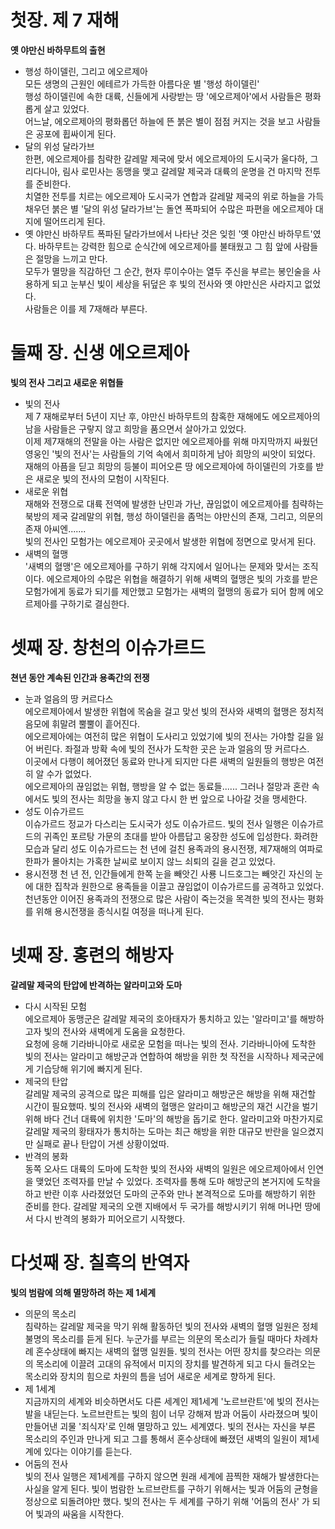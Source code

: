 # 첫장. 제 7 재해
__옛 야만신 바하무트의 출현__  
- 행성 하이델린, 그리고 에오르제아  
모든 생명의 근원인 에테르가 가득한 아름다운 별 '행성 하이델린'  
행성 하이델린에 속한 대륙, 신들에게 사랑받는 땅 '에오르제아'에서 사람들은 평화롭게 살고 있었다.  
어느날, 에오르제아의 평화롭던 하늘에 뜬 붉은 별이 점점 커지는 것을 보고 사람들은 공포에 휩싸이게 된다.
- 달의 위성 달라가브  
한편, 에오르제아를 침략한 갈레말 제국에 맞서 에오르제아의 도시국가 울다하, 그리다니아, 림사 로민사는 동맹을 맺고 갈레말 제국과 대륙의 운명을 건 마지막 전투를 준비한다.  
치열한 전투를 치르는 에오르제아 도시국가 연합과 갈레말 제국의 위로 하늘을 가득 채우던 붉은 별 '달의 위성 달라가브'는 돌연 폭파되어 수많은 파편을 에오르제아 대지에 떨어뜨리게 된다.
- 옛 야만신 바하무트
폭파된 달라가브에서 나타난 것은 잊힌 '옛 야만신 바하무트'였다. 바하무트는 강력한 힘으로 순식간에 에오르제아를 불태웠고 그 힘 앞에 사람들은 절망을 느끼고 만다.  
모두가 멸망을 직감하던 그 순간, 현자 루이수아는 열두 주신을 부르는 봉인술을 사용하게 되고 눈부신 빛이 세상을 뒤덮은 후 빛의 전사와 옛 야만신은 사라지고 없었다.  
사람들은 이를 제 7재해라 부른다.  

# 둘째 장. 신생 에오르제아
__빛의 전사 그리고 새로운 위협들__
- 빛의 전사  
제 7 재해로부터 5년이 지난 후, 야만신 바하무트의 참혹한 재해에도 에오르제아의 남을 사람들은 구랗지 않고 희망을 품으면서 살아가고 있었다.  
이제 제7재해의 전말을 아는 사람은 없지만 에오르제아를 위해 마지막까지 싸웠던 영웅인 '빛의 전사'는 사람들의 기억 속에서 희미하게 남아 희망의 씨앗이 되었다.  
재해의 아픔을 딛고 희망의 등불이 피어오른 땅 에오르제아에 하이델린의 가호를 받은 새로운 빛의 전사의 모험이 시작된다.
- 새로운 위협  
재해와 전쟁으로 대륙 전역에 발생한 난민과 가난, 끊임없이 에오르제아를 침략하는 북방의 제국 갈레말의 위협, 행성 하이델린을 좀먹는 야만신의 존재, 그리고, 의문의 존재 아씨엔.......  
빛의 전사인 모험가는 에오르제아 곳곳에서 발생한 위협에 정면으로 맞서게 된다.
- 새벽의 혈맹  
'새벽의 혈맹'은 에오르제아를 구하기 위해 각지에서 일어나는 문제와 맞서는 조직이다. 에오르제아의 수많은 위협을 해결하기 위해 새벽의 혈맹은 빛의 가호를 받은 모험가에게 동료가 되기를 제안했고 모험가는 새벽의 혈맹의 동료가 되어 함께 에오르제아를 구하기로 결심한다.

# 셋째 장. 창천의 이슈가르드
__쳔년 동안 계속된 인간과 용족간의 전쟁__
- 눈과 얼음의 땅 커르다스  
에오르제아에서 발생한 위협에 목숨을 걸고 맞선 빛의 전사와 새벽의 혈맹은 정치적 음모에 휘말려 뿔뿔이 흩어진다.  
에오르제아에는 여전히 많은 위협이 도사리고 있었기에 빛의 전사는 가야할 길을 잃어 버린다. 좌절과 방확 속에 빛의 전사가 도착한 곳은 눈과 얼음의 땅 커르다스.  
이곳에서 다행이 헤어졌던 동료와 만나게 되지만 다른 새벽의 일원들의 행방은 여전히 알 수가 없었다.  
에오르제아의 끊임없는 위협, 행방을 알 수 없는 동료들...... 그러나 절망과 혼란 속에서도 빛의 전사는 희망을 놓지 않고 다시 한 번 앞으로 나아갈 것을 맹세한다.
- 성도 이슈가르드  
이슈가르드 정교가 다스리는 도시국가 성도 이슈가르드. 빛의 전사 일행은 이슈가르드의 귀족인 포르탕 가문의 초대를 받아 아름답고 웅장한 성도에 입성한다. 화려한 모습과 달리 성도 이슈가르드는 천 년에 걸친 용족과의 용시전쟁, 제7재해의 여파로 한파가 몰아치는 가혹한 날씨로 보이지 않느 쇠퇴의 길을 걷고 있었다.
- 용시전쟁
천 년 전, 인간들에게 한쪽 눈을 빼앗긴 사룡 니드호그는 빼앗긴 자신의 눈에 대한 집착과 원한으로 용족들을 이끌고 끊임없이 이슈가르드를 공격하고 있었다.
천년동안 이어진 용족과의 전쟁으로 많은 사람이 죽는것을 목격한 빛의 전사는 평화를 위해 용시전쟁을 종식시킬 여정을 떠나게 된다.

# 넷째 장. 홍련의 해방자
__갈레말 제국의 탄압에 반격하는 알라미고와 도마__  
- 다시 시작된 모험  
에오르제아 동맹군은 갈레말 제국의 호아태자가 통치하고 있는 '알라미고'를 해방하고자 빛의 전사와 새벽에게 도움을 요청한다.  
요청에 응해 기라바니아로 새로운 모험을 떠나는 빛의 전사. 기라바니아에 도착한 빛의 전사는 알라미고 해방군과 연합하여 해방을 위한 첫 작전을 시작하나 제국군에게 기습당해 위기에 빠지게 된다.
- 제국의 탄압  
갈레말 제국의 공격으로 많은 피해를 입은 알라미고 해방군은 해방을 위해 재건할 시간이 필요했따. 빛의 전사와 새벽의 혈맹은 알라미고 해방군의 재건 시간을 벌기 위해 바다 건너 대륙에 위치한 '도마'의 해방을 돕기로 한다. 알라미고와 마찬가지로 갈레말 제국의 황태자가 통치하는 도마는 최근 해방을 위한 대규모 반란을 일으켰지만 실패로 끝나 탄압이 거센 상황이었따.
- 반격의 봉화  
동쪽 오사드 대륙의 도마에 도착한 빛의 전사와 새벽의 일원은 에오르제아에서 인연을 맺었던 조력자를 만날 수 있었다. 조력자를 통해 도마 해방군의 본거지에 도착을 하고 반란 이후 사라졌었던 도마의 군주와 만나 본격적으로 도마를 해방하기 위한 준비를 한다. 갈레말 제국의 오랜 지배에서 두 국가를 해방시키기 위해 머나먼 땅에서 다시 반격의 봉화가 피어오르기 시작했다.

# 다섯째 장. 칠흑의 반역자
__빛의 범람에 의해 멸망하려 하는 제 1세계__  
- 의문의 목소리  
침략하는 갈레말 제국을 막기 위해 활동하던 빛의 전사와 새벽의 혈맹 일원은 정체불명의 목소리를 듣게 된다. 누군가를 부르는 의문의 목소리가 들릴 때마다 차례차례 혼수상태에 빠지는 새벽의 혈맹 일원들. 빛의 전사는 어떤 장치를 찾으라는 의문의 목소리에 이끌려 고대의 유적에서 미지의 장치를 발견하게 되고 다시 들려오는 목소리와 장치의 힘으로 차원의 틈을 넘어 새로운 세계로 향하게 된다.
- 제 1세계  
지금까지의 세계와 비슷하면서도 다른 세계인 제1세계 '노르브란트'에 빛의 전사는 발을 내딛는다. 노르브란트는 빛의 힘이 너무 강해져 밤과 어둠이 사라졌으며 빛이 만들어낸 괴물 '죄식자'로 인해 멸망하고 있느 세계였다. 빛의 전사는 자신을 부른 목소리의 주인과 만나게 되고 그를 통해서 혼수상태에 빠졌던 새벽의 일원이 제1세계에 있다는 이야기를 듣는다.
- 어둠의 전사   
빛의 전사 일행은 제1세계를 구하지 않으면 원래 세계에 끔찍한 재해가 발생한다는 사실을 알게 된다. 빛이 범람한 노르브란트를 구하기 위해서는 빛과 어둠의 균형을 정상으로 되돌려야만 했다. 빛의 전사는 두 세계를 구하기 위해 '어둠의 전사' 가 되어 빛과의 싸움을 시작한다.